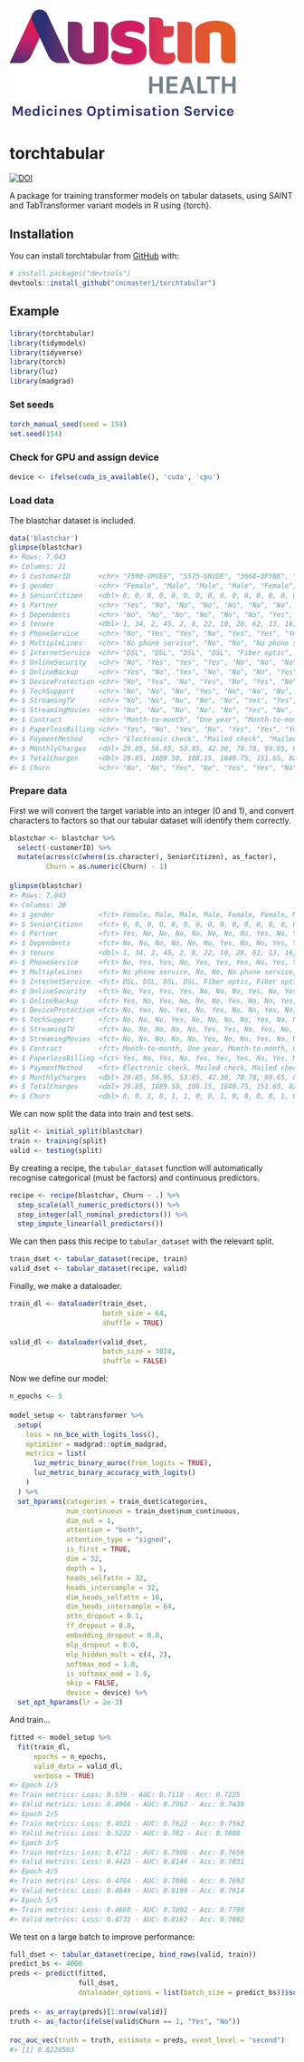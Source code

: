 
<!-- README.md is generated from README.Rmd. Please edit that file -->

<img src="assets/austin_mos.png" width="400"/>

# torchtabular

<!-- badges: start -->

[![DOI](https://zenodo.org/badge/378582235.svg)](https://zenodo.org/badge/latestdoi/378582235)

<!-- badges: end -->

A package for training transformer models on tabular datasets, using
SAINT and TabTransformer variant models in R using {torch}.

## Installation

You can install torchtabular from [GitHub](https://github.com/) with:

``` r
# install.packages("devtools")
devtools::install_github("cmcmaster1/torchtabular")
```

## Example

``` r
library(torchtabular)
library(tidymodels)
library(tidyverse)
library(torch)
library(luz)
library(madgrad)
```

### Set seeds

``` r
torch_manual_seed(seed = 154)
set.seed(154)
```

### Check for GPU and assign device

``` r
device <- ifelse(cuda_is_available(), 'cuda', 'cpu')
```

### Load data

The blastchar dataset is included.

``` r
data('blastchar')
glimpse(blastchar)
#> Rows: 7,043
#> Columns: 21
#> $ customerID       <chr> "7590-VHVEG", "5575-GNVDE", "3668-QPYBK", "7795-CFOCW…
#> $ gender           <chr> "Female", "Male", "Male", "Male", "Female", "Female",…
#> $ SeniorCitizen    <dbl> 0, 0, 0, 0, 0, 0, 0, 0, 0, 0, 0, 0, 0, 0, 0, 0, 0, 0,…
#> $ Partner          <chr> "Yes", "No", "No", "No", "No", "No", "No", "No", "Yes…
#> $ Dependents       <chr> "No", "No", "No", "No", "No", "No", "Yes", "No", "No"…
#> $ tenure           <dbl> 1, 34, 2, 45, 2, 8, 22, 10, 28, 62, 13, 16, 58, 49, 2…
#> $ PhoneService     <chr> "No", "Yes", "Yes", "No", "Yes", "Yes", "Yes", "No", …
#> $ MultipleLines    <chr> "No phone service", "No", "No", "No phone service", "…
#> $ InternetService  <chr> "DSL", "DSL", "DSL", "DSL", "Fiber optic", "Fiber opt…
#> $ OnlineSecurity   <chr> "No", "Yes", "Yes", "Yes", "No", "No", "No", "Yes", "…
#> $ OnlineBackup     <chr> "Yes", "No", "Yes", "No", "No", "No", "Yes", "No", "N…
#> $ DeviceProtection <chr> "No", "Yes", "No", "Yes", "No", "Yes", "No", "No", "Y…
#> $ TechSupport      <chr> "No", "No", "No", "Yes", "No", "No", "No", "No", "Yes…
#> $ StreamingTV      <chr> "No", "No", "No", "No", "No", "Yes", "Yes", "No", "Ye…
#> $ StreamingMovies  <chr> "No", "No", "No", "No", "No", "Yes", "No", "No", "Yes…
#> $ Contract         <chr> "Month-to-month", "One year", "Month-to-month", "One …
#> $ PaperlessBilling <chr> "Yes", "No", "Yes", "No", "Yes", "Yes", "Yes", "No", …
#> $ PaymentMethod    <chr> "Electronic check", "Mailed check", "Mailed check", "…
#> $ MonthlyCharges   <dbl> 29.85, 56.95, 53.85, 42.30, 70.70, 99.65, 89.10, 29.7…
#> $ TotalCharges     <dbl> 29.85, 1889.50, 108.15, 1840.75, 151.65, 820.50, 1949…
#> $ Churn            <chr> "No", "No", "Yes", "No", "Yes", "Yes", "No", "No", "Y…
```

### Prepare data

First we will convert the target variable into an integer (0 and 1), and
convert characters to factors so that our tabular dataset will identify
them correctly.

``` r
blastchar <- blastchar %>%
  select(-customerID) %>% 
  mutate(across(c(where(is.character), SeniorCitizen), as_factor),
         Churn = as.numeric(Churn) - 1)

glimpse(blastchar)
#> Rows: 7,043
#> Columns: 20
#> $ gender           <fct> Female, Male, Male, Male, Female, Female, Male, Femal…
#> $ SeniorCitizen    <fct> 0, 0, 0, 0, 0, 0, 0, 0, 0, 0, 0, 0, 0, 0, 0, 0, 0, 0,…
#> $ Partner          <fct> Yes, No, No, No, No, No, No, No, Yes, No, Yes, No, Ye…
#> $ Dependents       <fct> No, No, No, No, No, No, Yes, No, No, Yes, Yes, No, No…
#> $ tenure           <dbl> 1, 34, 2, 45, 2, 8, 22, 10, 28, 62, 13, 16, 58, 49, 2…
#> $ PhoneService     <fct> No, Yes, Yes, No, Yes, Yes, Yes, No, Yes, Yes, Yes, Y…
#> $ MultipleLines    <fct> No phone service, No, No, No phone service, No, Yes, …
#> $ InternetService  <fct> DSL, DSL, DSL, DSL, Fiber optic, Fiber optic, Fiber o…
#> $ OnlineSecurity   <fct> No, Yes, Yes, Yes, No, No, No, Yes, No, Yes, Yes, No …
#> $ OnlineBackup     <fct> Yes, No, Yes, No, No, No, Yes, No, No, Yes, No, No in…
#> $ DeviceProtection <fct> No, Yes, No, Yes, No, Yes, No, No, Yes, No, No, No in…
#> $ TechSupport      <fct> No, No, No, Yes, No, No, No, No, Yes, No, No, No inte…
#> $ StreamingTV      <fct> No, No, No, No, No, Yes, Yes, No, Yes, No, No, No int…
#> $ StreamingMovies  <fct> No, No, No, No, No, Yes, No, No, Yes, No, No, No inte…
#> $ Contract         <fct> Month-to-month, One year, Month-to-month, One year, M…
#> $ PaperlessBilling <fct> Yes, No, Yes, No, Yes, Yes, Yes, No, Yes, No, Yes, No…
#> $ PaymentMethod    <fct> Electronic check, Mailed check, Mailed check, Bank tr…
#> $ MonthlyCharges   <dbl> 29.85, 56.95, 53.85, 42.30, 70.70, 99.65, 89.10, 29.7…
#> $ TotalCharges     <dbl> 29.85, 1889.50, 108.15, 1840.75, 151.65, 820.50, 1949…
#> $ Churn            <dbl> 0, 0, 1, 0, 1, 1, 0, 0, 1, 0, 0, 0, 0, 1, 0, 0, 0, 0,…
```

We can now split the data into train and test sets.

``` r
split <- initial_split(blastchar)
train <- training(split)
valid <- testing(split)
```

By creating a recipe, the `tabular_dataset` function will automatically
recognise categorical (must be factors) and continuous predictors.

``` r
recipe <- recipe(blastchar, Churn ~ .) %>%
  step_scale(all_numeric_predictors()) %>%
  step_integer(all_nominal_predictors()) %>% 
  step_impute_linear(all_predictors())
```

We can then pass this recipe to `tabular_dataset` with the relevant
split.

``` r
train_dset <- tabular_dataset(recipe, train)
valid_dset <- tabular_dataset(recipe, valid)
```

Finally, we make a dataloader.

``` r
train_dl <- dataloader(train_dset,
                       batch_size = 64,
                       shuffle = TRUE)

valid_dl <- dataloader(valid_dset,
                       batch_size = 1024,
                       shuffle = FALSE)
```

Now we define our model:

``` r
n_epochs <- 5

model_setup <- tabtransformer %>%
  setup(
    loss = nn_bce_with_logits_loss(),
    optimizer = madgrad::optim_madgrad,
    metrics = list(
      luz_metric_binary_auroc(from_logits = TRUE),
      luz_metric_binary_accuracy_with_logits()
    )
  ) %>%
  set_hparams(categories = train_dset$categories,
              num_continuous = train_dset$num_continuous,
              dim_out = 1,
              attention = "both",
              attention_type = "signed",
              is_first = TRUE,
              dim = 32,
              depth = 1,
              heads_selfattn = 32,
              heads_intersample = 32,
              dim_heads_selfattn = 16,
              dim_heads_intersample = 64,
              attn_dropout = 0.1,
              ff_dropout = 0.8,
              embedding_dropout = 0.0,
              mlp_dropout = 0.0,
              mlp_hidden_mult = c(4, 2),
              softmax_mod = 1.0,
              is_softmax_mod = 1.0,
              skip = FALSE,
              device = device) %>% 
  set_opt_hparams(lr = 2e-3) 
```

And train…

``` r
fitted <- model_setup %>% 
  fit(train_dl,
      epochs = n_epochs,
      valid_data = valid_dl,
      verbose = TRUE)
#> Epoch 1/5
#> Train metrics: Loss: 0.539 - AUC: 0.7118 - Acc: 0.7225
#> Valid metrics: Loss: 0.4966 - AUC: 0.7967 - Acc: 0.7439
#> Epoch 2/5
#> Train metrics: Loss: 0.4921 - AUC: 0.7622 - Acc: 0.7562
#> Valid metrics: Loss: 0.5222 - AUC: 0.782 - Acc: 0.7808
#> Epoch 3/5
#> Train metrics: Loss: 0.4712 - AUC: 0.7908 - Acc: 0.7656
#> Valid metrics: Loss: 0.4423 - AUC: 0.8144 - Acc: 0.7831
#> Epoch 4/5
#> Train metrics: Loss: 0.4764 - AUC: 0.7886 - Acc: 0.7692
#> Valid metrics: Loss: 0.4644 - AUC: 0.8199 - Acc: 0.7814
#> Epoch 5/5
#> Train metrics: Loss: 0.4668 - AUC: 0.7992 - Acc: 0.7709
#> Valid metrics: Loss: 0.4732 - AUC: 0.8162 - Acc: 0.7802
```

We test on a large batch to improve performance:

``` r
full_dset <- tabular_dataset(recipe, bind_rows(valid, train))
predict_bs <- 4000
preds <- predict(fitted, 
                 full_dset, 
                 dataloader_options = list(batch_size = predict_bs))$squeeze(-1)

preds <- as_array(preds)[1:nrow(valid)]
truth <- as_factor(ifelse(valid$Churn == 1, "Yes", "No"))

roc_auc_vec(truth = truth, estimate = preds, event_level = "second")
#> [1] 0.8226503
```
